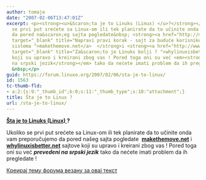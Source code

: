 ```yaml
---
author: tomaja
date: "2007-02-06T13:47:01Z"
excerpt: <p><strong><u>&Scaron;ta je to Linuks (Linux) </u>?</strong></p><p>Ukoliko
  se prvi put srećete sa Linux-om ili tek planirate da to učinite onda vam preporučujemo
  da pored na&scaron;eg sajta pogledate&nbsp; <strong><a href="http://makethemove.net/"
  target="_blank" title="Napravi pravi korak - sajt za buduće korisnike GNU/Linux
  sistema ">makethemove.net</a>  </strong>i <strong><a href="http://www.whylinuxisbetter.net/index_ser.php"
  target="_blank" title="Za&scaron;to je Linuks bolji ? ">whylinuxisbetter.net</a>   </strong>sajtove
  koji su upravo i kreirani zbog vas ! Pored toga oni su već <em><strong>prevedeni
  na srpski jezik</strong></em> tako da nećete imati problem da ih pregledate !&nbsp;
  &nbsp;</p>
guid: https://forum.linuxo.org/2007/02/06/sta-je-to-linux/
id: 1563
tc-thumb-fld:
- a:2:{s:9:"_thumb_id";b:0;s:11:"_thumb_type";s:10:"attachment";}
title: Šta je to Linux ?
url: /sta-je-to-linux/
---
```

**<u>&Scaron;ta je to Linuks (Linux) </u>?**

Ukoliko se prvi put srećete sa Linux-om ili tek planirate da to učinite onda vam preporučujemo da pored na&scaron;eg sajta pogledate&nbsp; **<a href="http://makethemove.net/" target="_blank" title="Napravi pravi korak - sajt za buduće korisnike GNU/Linux sistema ">makethemove.net</a>** i **<a href="http://www.whylinuxisbetter.net/index_ser.php" target="_blank" title="Za&scaron;to je Linuks bolji ? ">whylinuxisbetter.net</a>** sajtove koji su upravo i kreirani zbog vas ! Pored toga oni su već _**prevedeni na srpski jezik**_ tako da nećete imati problem da ih pregledate !&nbsp; &nbsp;

<!--break-->

[Креирај тему форума везану за овај текст](https://linuxo.org/nova-tema-na-forumu/?se_pid=1563)